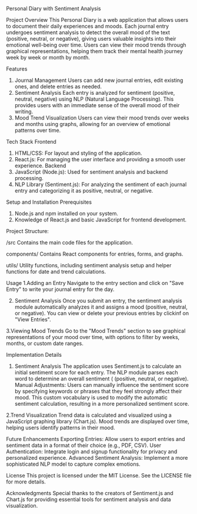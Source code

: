 Personal Diary with Sentiment Analysis

Project Overview
This Personal Diary is a web application that allows users to document their daily experiences and moods. Each journal entry undergoes sentiment analysis to detect the overall mood of the text (positive, neutral, or negative), giving users valuable insights into their emotional well-being over time. Users can view their mood trends through graphical representations, helping them track their mental health journey week by week or month by month.

Features
1. Journal Management
   Users can add new journal entries, edit existing ones, and delete entries as needed.
2. Sentiment Analysis
   Each entry is analyzed for sentiment (positive, neutral, negative) using NLP (Natural Language Processing). This provides users with an immediate sense of the      overall mood of their writing.
3. Mood Trend Visualization
   Users can view their mood trends over weeks and months using graphs, allowing for an overview of emotional patterns over time.

Tech Stack
Frontend
1. HTML/CSS: For layout and styling of the application.
2. React.js: For managing the user interface and providing a smooth user experience.
Backend
1. JavaScript (Node.js): Used for sentiment analysis and backend processing.
2. NLP Library (Sentiment.js): For analyzing the sentiment of each journal entry and categorizing it as positive, neutral, or negative.

Setup and Installation
Prerequisites
1. Node.js and npm installed on your system.
2. Knowledge of React.js and basic JavaScript for frontend development.

Project Structure:

/src
Contains the main code files for the application.

components/
Contains React components for entries, forms, and graphs.

utils/
Utility functions, including sentiment analysis setup and helper functions for date and trend calculations.

Usage
1.Adding an Entry
Navigate to the entry section and click on "Save Entry" to write your journal entry for the day.

2. Sentiment Analysis
Once you submit an entry, the sentiment analysis module automatically analyzes it and assigns a mood (positive, neutral, or negative). You can view or delete your previous entries by clickinf on "View Entries".

3.Viewing Mood Trends
Go to the "Mood Trends" section to see graphical representations of your mood over time, with options to filter by weeks, months, or custom date ranges.

Implementation Details

1. Sentiment Analysis
  The application uses Sentiment.js to calculate an initial sentiment score for each entry. The NLP module parses each word to determine an overall sentiment     (   (positive, neutral, or negative).
  Manual Adjustments: 
  Users can manually influence the sentiment score by specifying keywords or phrases that they feel strongly affect their mood. This custom vocabulary is used to     modify the automatic sentiment calculation, resulting in a more personalized sentiment score.

2.Trend Visualization
Trend data is calculated and visualized using a JavaScript graphing library (Chart.js).
Mood trends are displayed over time, helping users identify patterns in their mood.

Future Enhancements
Exporting Entries: Allow users to export entries and sentiment data in a format of their choice (e.g., PDF, CSV).
User Authentication: Integrate login and signup functionality for privacy and personalized experience.
Advanced Sentiment Analysis: Implement a more sophisticated NLP model to capture complex emotions.

License
This project is licensed under the MIT License. See the LICENSE file for more details.

Acknowledgments
Special thanks to the creators of Sentiment.js and Chart.js for providing essential tools for sentiment analysis and data visualization.
